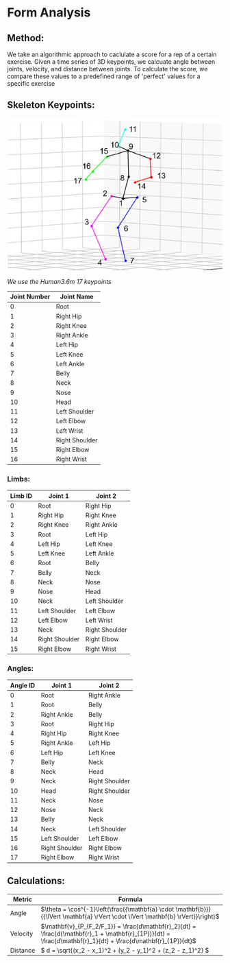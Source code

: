 # Form Analysis

## Method:

We take an algorithmic approach to caclulate a score for a rep of a certain exercise.
Given a time series of 3D keypoints, we calcuate angle between joints, velocity, and distance between joints.
To calculate the score, we compare these values to a predefined range of 'perfect' values for a specific exercise

## Skeleton Keypoints:

![H36M](../assets/H36M.png)

_We use the Human3.6m 17 keypoints_

| Joint Number | Joint Name     |
| ------------ | -------------- |
| 0            | Root           |
| 1            | Right Hip      |
| 2            | Right Knee     |
| 3            | Right Ankle    |
| 4            | Left Hip       |
| 5            | Left Knee      |
| 6            | Left Ankle     |
| 7            | Belly          |
| 8            | Neck           |
| 9            | Nose           |
| 10           | Head           |
| 11           | Left Shoulder  |
| 12           | Left Elbow     |
| 13           | Left Wrist     |
| 14           | Right Shoulder |
| 15           | Right Elbow    |
| 16           | Right Wrist    |

### Limbs:

| Limb ID | Joint 1        | Joint 2        |
| ------- | -------------- | -------------- |
| 0       | Root           | Right Hip      |
| 1       | Right Hip      | Right Knee     |
| 2       | Right Knee     | Right Ankle    |
| 3       | Root           | Left Hip       |
| 4       | Left Hip       | Left Knee      |
| 5       | Left Knee      | Left Ankle     |
| 6       | Root           | Belly          |
| 7       | Belly          | Neck           |
| 8       | Neck           | Nose           |
| 9       | Nose           | Head           |
| 10      | Neck           | Left Shoulder  |
| 11      | Left Shoulder  | Left Elbow     |
| 12      | Left Elbow     | Left Wrist     |
| 13      | Neck           | Right Shoulder |
| 14      | Right Shoulder | Right Elbow    |
| 15      | Right Elbow    | Right Wrist    |

### Angles:

| Angle ID | Joint 1        | Joint 2        |
| -------- | -------------- | -------------- |
| 0        | Root           | Right Ankle    |
| 1        | Root           | Belly          |
| 2        | Right Ankle    | Belly          |
| 3        | Root           | Right Hip      |
| 4        | Right Hip      | Right Knee     |
| 5        | Right Ankle    | Left Hip       |
| 6        | Left Hip       | Left Knee      |
| 7        | Belly          | Neck           |
| 8        | Neck           | Head           |
| 9        | Neck           | Right Shoulder |
| 10       | Head           | Right Shoulder |
| 11       | Neck           | Nose           |
| 12       | Nose           | Neck           |
| 13       | Belly          | Neck           |
| 14       | Neck           | Left Shoulder  |
| 15       | Left Shoulder  | Left Elbow     |
| 16       | Right Shoulder | Right Elbow    |
| 17       | Right Elbow    | Right Wrist    |

## Calculations:

| Metric   | Formula                                                                                                                                                       |
| -------- | ------------------------------------------------------------------------------------------------------------------------------------------------------------- |
| Angle    | $\theta = \cos^{-1}\left(\frac{{\mathbf{a} \cdot \mathbf{b}}}{{\lVert \mathbf{a} \rVert \cdot \lVert \mathbf{b} \rVert}}\right)$                              |
| Velocity | $\mathbf{v}_{P_{F_2/F_1}} = \frac{d\mathbf{r}_2}{dt} = \frac{d(\mathbf{r}_1 + \mathbf{r}_{1P})}{dt} = \frac{d\mathbf{r}_1}{dt} + \frac{d\mathbf{r}_{1P}}{dt}$ |
| Distance | $ d = \sqrt{(x_2 - x_1)^2 + (y_2 - y_1)^2 + (z_2 - z_1)^2} $                                                                                                  |
